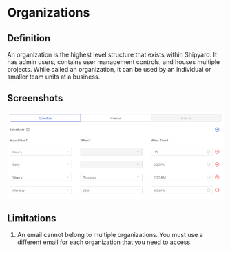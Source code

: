 # Organizations

## Definition

An organization is the highest level structure that exists within Shipyard. It has admin users, contains user management controls, and houses multiple projects. While called an organization, it can be used by an individual or smaller team units at a business.

## Screenshots

![](../.gitbook/assets/image%20%2837%29.png)

## **Limitations**

1. An email cannot belong to multiple organizations. You must use a different email for each organization that you need to access.

